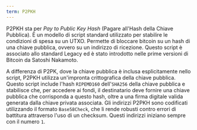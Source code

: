 ```yaml
---
term: P2PKH
---
```


P2PKH sta per *Pay to Public Key Hash* (Pagare all'Hash della Chiave Pubblica). È un modello di script standard utilizzato per stabilire le condizioni di spesa su un UTXO. Permette di bloccare bitcoin su un hash di una chiave pubblica, ovvero su un indirizzo di ricezione. Questo script è associato allo standard Legacy ed è stato introdotto nelle prime versioni di Bitcoin da Satoshi Nakamoto.

A differenza di P2PK, dove la chiave pubblica è inclusa esplicitamente nello script, P2PKH utilizza un'impronta crittografica della chiave pubblica. Questo script include l'hash `RIPEMD160` dell'`SHA256` della chiave pubblica e stabilisce che, per accedere ai fondi, il destinatario deve fornire una chiave pubblica che corrisponda a questo hash, oltre a una firma digitale valida generata dalla chiave privata associata. Gli indirizzi P2PKH sono codificati utilizzando il formato `Base58Check`, che li rende robusti contro errori di battitura attraverso l'uso di un checksum. Questi indirizzi iniziano sempre con il numero `1`.